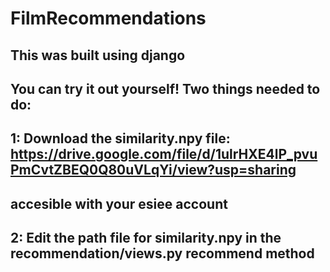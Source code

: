 # FilmRecommendations

## This was built using django

## You can try it out yourself! Two things needed to do:

## 1: Download the similarity.npy file: https://drive.google.com/file/d/1ulrHXE4lP_pvuPmCvtZBEQ0Q80uVLqYi/view?usp=sharing 

## accesible with your esiee account

## 2: Edit the path file for similarity.npy in the recommendation/views.py recommend method

